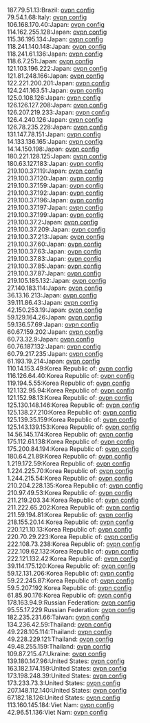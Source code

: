 187.79.51.13:Brazil: [ovpn config](vpn/187_79_51_13.ovpn)  
79.54.1.68:Italy: [ovpn config](vpn/79_54_1_68.ovpn)  
106.168.170.40:Japan: [ovpn config](vpn/106_168_170_40.ovpn)  
114.162.255.128:Japan: [ovpn config](vpn/114_162_255_128.ovpn)  
115.36.195.134:Japan: [ovpn config](vpn/115_36_195_134.ovpn)  
118.241.140.148:Japan: [ovpn config](vpn/118_241_140_148.ovpn)  
118.241.61.136:Japan: [ovpn config](vpn/118_241_61_136.ovpn)  
118.6.7.251:Japan: [ovpn config](vpn/118_6_7_251.ovpn)  
121.103.196.222:Japan: [ovpn config](vpn/121_103_196_222.ovpn)  
121.81.248.166:Japan: [ovpn config](vpn/121_81_248_166.ovpn)  
122.221.200.201:Japan: [ovpn config](vpn/122_221_200_201.ovpn)  
124.241.163.51:Japan: [ovpn config](vpn/124_241_163_51.ovpn)  
125.0.108.126:Japan: [ovpn config](vpn/125_0_108_126.ovpn)  
126.126.127.208:Japan: [ovpn config](vpn/126_126_127_208.ovpn)  
126.207.219.233:Japan: [ovpn config](vpn/126_207_219_233.ovpn)  
126.4.240.126:Japan: [ovpn config](vpn/126_4_240_126.ovpn)  
126.78.235.228:Japan: [ovpn config](vpn/126_78_235_228.ovpn)  
131.147.78.151:Japan: [ovpn config](vpn/131_147_78_151.ovpn)  
14.133.136.165:Japan: [ovpn config](vpn/14_133_136_165.ovpn)  
14.14.150.198:Japan: [ovpn config](vpn/14_14_150_198.ovpn)  
180.221.128.125:Japan: [ovpn config](vpn/180_221_128_125.ovpn)  
180.63.127.183:Japan: [ovpn config](vpn/180_63_127_183.ovpn)  
219.100.37.119:Japan: [ovpn config](vpn/219_100_37_119.ovpn)  
219.100.37.120:Japan: [ovpn config](vpn/219_100_37_120.ovpn)  
219.100.37.159:Japan: [ovpn config](vpn/219_100_37_159.ovpn)  
219.100.37.192:Japan: [ovpn config](vpn/219_100_37_192.ovpn)  
219.100.37.196:Japan: [ovpn config](vpn/219_100_37_196.ovpn)  
219.100.37.197:Japan: [ovpn config](vpn/219_100_37_197.ovpn)  
219.100.37.199:Japan: [ovpn config](vpn/219_100_37_199.ovpn)  
219.100.37.2:Japan: [ovpn config](vpn/219_100_37_2.ovpn)  
219.100.37.209:Japan: [ovpn config](vpn/219_100_37_209.ovpn)  
219.100.37.213:Japan: [ovpn config](vpn/219_100_37_213.ovpn)  
219.100.37.60:Japan: [ovpn config](vpn/219_100_37_60.ovpn)  
219.100.37.63:Japan: [ovpn config](vpn/219_100_37_63.ovpn)  
219.100.37.83:Japan: [ovpn config](vpn/219_100_37_83.ovpn)  
219.100.37.85:Japan: [ovpn config](vpn/219_100_37_85.ovpn)  
219.100.37.87:Japan: [ovpn config](vpn/219_100_37_87.ovpn)  
219.105.185.132:Japan: [ovpn config](vpn/219_105_185_132.ovpn)  
27.140.183.114:Japan: [ovpn config](vpn/27_140_183_114.ovpn)  
36.13.16.213:Japan: [ovpn config](vpn/36_13_16_213.ovpn)  
39.111.86.43:Japan: [ovpn config](vpn/39_111_86_43.ovpn)  
42.150.253.19:Japan: [ovpn config](vpn/42_150_253_19.ovpn)  
59.129.164.26:Japan: [ovpn config](vpn/59_129_164_26.ovpn)  
59.136.57.69:Japan: [ovpn config](vpn/59_136_57_69.ovpn)  
60.67.159.202:Japan: [ovpn config](vpn/60_67_159_202.ovpn)  
60.73.32.9:Japan: [ovpn config](vpn/60_73_32_9.ovpn)  
60.76.187.132:Japan: [ovpn config](vpn/60_76_187_132.ovpn)  
60.79.217.235:Japan: [ovpn config](vpn/60_79_217_235.ovpn)  
61.193.19.214:Japan: [ovpn config](vpn/61_193_19_214.ovpn)  
110.14.153.49:Korea Republic of: [ovpn config](vpn/110_14_153_49.ovpn)  
116.126.64.40:Korea Republic of: [ovpn config](vpn/116_126_64_40.ovpn)  
119.194.5.55:Korea Republic of: [ovpn config](vpn/119_194_5_55.ovpn)  
121.132.95.94:Korea Republic of: [ovpn config](vpn/121_132_95_94.ovpn)  
121.152.98.13:Korea Republic of: [ovpn config](vpn/121_152_98_13.ovpn)  
125.130.148.146:Korea Republic of: [ovpn config](vpn/125_130_148_146.ovpn)  
125.138.27.210:Korea Republic of: [ovpn config](vpn/125_138_27_210.ovpn)  
125.139.35.159:Korea Republic of: [ovpn config](vpn/125_139_35_159.ovpn)  
125.143.139.153:Korea Republic of: [ovpn config](vpn/125_143_139_153.ovpn)  
14.56.145.174:Korea Republic of: [ovpn config](vpn/14_56_145_174.ovpn)  
175.112.61.138:Korea Republic of: [ovpn config](vpn/175_112_61_138.ovpn)  
175.200.84.194:Korea Republic of: [ovpn config](vpn/175_200_84_194.ovpn)  
180.64.21.89:Korea Republic of: [ovpn config](vpn/180_64_21_89.ovpn)  
1.219.172.59:Korea Republic of: [ovpn config](vpn/1_219_172_59.ovpn)  
1.224.225.70:Korea Republic of: [ovpn config](vpn/1_224_225_70.ovpn)  
1.244.215.54:Korea Republic of: [ovpn config](vpn/1_244_215_54.ovpn)  
210.204.228.135:Korea Republic of: [ovpn config](vpn/210_204_228_135.ovpn)  
210.97.49.53:Korea Republic of: [ovpn config](vpn/210_97_49_53.ovpn)  
211.219.203.34:Korea Republic of: [ovpn config](vpn/211_219_203_34.ovpn)  
211.222.65.202:Korea Republic of: [ovpn config](vpn/211_222_65_202.ovpn)  
211.59.194.81:Korea Republic of: [ovpn config](vpn/211_59_194_81.ovpn)  
218.155.20.14:Korea Republic of: [ovpn config](vpn/218_155_20_14.ovpn)  
220.121.10.13:Korea Republic of: [ovpn config](vpn/220_121_10_13.ovpn)  
220.70.29.223:Korea Republic of: [ovpn config](vpn/220_70_29_223.ovpn)  
222.108.73.238:Korea Republic of: [ovpn config](vpn/222_108_73_238.ovpn)  
222.109.62.132:Korea Republic of: [ovpn config](vpn/222_109_62_132.ovpn)  
222.121.132.42:Korea Republic of: [ovpn config](vpn/222_121_132_42.ovpn)  
39.114.175.120:Korea Republic of: [ovpn config](vpn/39_114_175_120.ovpn)  
59.12.131.206:Korea Republic of: [ovpn config](vpn/59_12_131_206.ovpn)  
59.22.245.87:Korea Republic of: [ovpn config](vpn/59_22_245_87.ovpn)  
59.5.207.192:Korea Republic of: [ovpn config](vpn/59_5_207_192.ovpn)  
61.85.90.176:Korea Republic of: [ovpn config](vpn/61_85_90_176.ovpn)  
178.163.94.9:Russian Federation: [ovpn config](vpn/178_163_94_9.ovpn)  
95.55.17.229:Russian Federation: [ovpn config](vpn/95_55_17_229.ovpn)  
182.235.231.66:Taiwan: [ovpn config](vpn/182_235_231_66.ovpn)  
134.236.42.59:Thailand: [ovpn config](vpn/134_236_42_59.ovpn)  
49.228.105.114:Thailand: [ovpn config](vpn/49_228_105_114.ovpn)  
49.228.229.121:Thailand: [ovpn config](vpn/49_228_229_121.ovpn)  
49.48.255.159:Thailand: [ovpn config](vpn/49_48_255_159.ovpn)  
109.87.215.47:Ukraine: [ovpn config](vpn/109_87_215_47.ovpn)  
139.180.147.96:United States: [ovpn config](vpn/139_180_147_96.ovpn)  
163.182.174.159:United States: [ovpn config](vpn/163_182_174_159.ovpn)  
173.198.248.39:United States: [ovpn config](vpn/173_198_248_39.ovpn)  
173.233.73.3:United States: [ovpn config](vpn/173_233_73_3.ovpn)  
207.148.112.140:United States: [ovpn config](vpn/207_148_112_140.ovpn)  
67.182.18.126:United States: [ovpn config](vpn/67_182_18_126.ovpn)  
113.160.145.184:Viet Nam: [ovpn config](vpn/113_160_145_184.ovpn)  
42.96.51.136:Viet Nam: [ovpn config](vpn/42_96_51_136.ovpn)  
